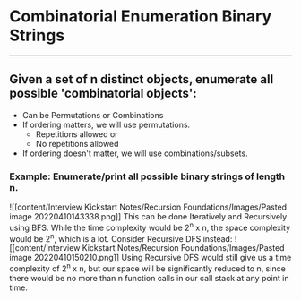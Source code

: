 # Combinatorial Enumeration Binary Strings

---

## Given a set of n distinct objects, enumerate all possible 'combinatorial objects':
-  Can be Permutations or Combinations
-  If ordering matters, we will use permutations.
	- Repetitions allowed or
	- No repetitions allowed
-  If ordering doesn't matter, we will use combinations/subsets.

### Example: Enumerate/print all possible binary strings of length n.

![[content/Interview Kickstart Notes/Recursion Foundations/Images/Pasted image 20220410143338.png]]
This can be done Iteratively and Recursively using BFS. While the time complexity would be 2<sup>n</sup> x n, the space complexity would be 2<sup>n</sup>, which is a lot. Consider Recursive DFS instead:
![[content/Interview Kickstart Notes/Recursion Foundations/Images/Pasted image 20220410150210.png]]
Using Recursive DFS would still give us a time complexity of 2<sup>n</sup> x n, but our space will be significantly reduced to n, since there would be no more than n function calls in our call stack at any point in time.
